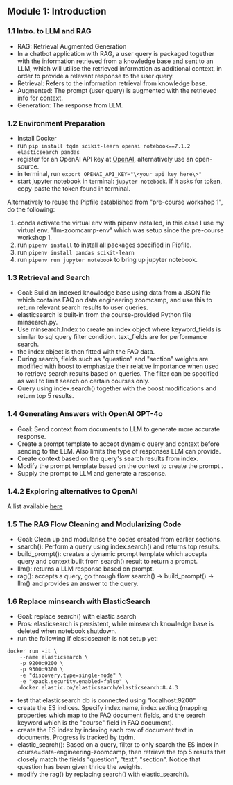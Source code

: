 ## Module 1: Introduction

### 1.1 Intro. to LLM and RAG
- RAG: Retrieval Augmented Generation
- In a chatbot application with RAG, a user query is packaged together with the information retrieved from a knowledge base and sent to an LLM, which will utilise the retrieved information as additional context, in order to provide a relevant response to the user query. 
- Retrieval: Refers to the information retrieval from knowledge base.
- Augmented: The prompt (user query) is augmented with the retrieved info for context.
- Generation: The response from LLM.

### 1.2 Environment Preparation
- Install Docker
- run ```pip install tqdm scikit-learn openai notebook==7.1.2 elasticsearch pandas```
- register for an OpenAI API key at [OpenAI](https://platform.openai.com/docs/), alternatively use an open-source.
- in terminal, run ```export OPENAI_API_KEY="\<your api key here\>"```
- start jupyter notebook in terminal: ```jupyter notebook```. If it asks for token, copy-paste the token found in terminal.

Alternatively to reuse the Pipfile established from "pre-course workshop 1", do the following:
1. conda activate the virtual env with pipenv installed, in this case I use my virtual env. "llm-zoomcamp-env" which was setup since the pre-course workshop 1.
2. run ```pipenv install``` to install all packages specified in Pipfile.
3. run ```pipenv install pandas scikit-learn```
3. run ```pipenv run jupyter notebook``` to bring up jupyter notebook.

### 1.3 Retrieval and Search
- Goal: Build an indexed knowledge base using data from a JSON file which contains FAQ on data engineering zoomcamp, and use this to return relevant search results to user queries.
- elasticsearch is built-in from the course-provided Python file minsearch.py. 
- Use minsearch.Index to create an index object where keyword_fields is similar to sql query filter condition. text_fields are for performance search.
- the index object is then fitted with the FAQ data. 
- During search, fields such as "question" and "section" weights are modified with boost to emphasize their relative importance when used to retrieve search results based on queries. The filter can be specified as well to limit search on certain courses only.
- Query using index.search() together with the boost modifications and return top 5 results.

### 1.4 Generating Answers with OpenAI GPT-4o
- Goal: Send context from documents to LLM to generate more accurate response.
- Create a prompt template to accept dynamic query and context before sending to the LLM. Also limits the type of responses LLM can provide.
- Create context based on the query's search results from index.
- Modify the prompt template based on the context to create the prompt .
- Supply the prompt to LLM and generate a response.

### 1.4.2 Exploring alternatives to OpenAI
A list available [here](https://github.com/DataTalksClub/llm-zoomcamp/blob/main/01-intro/open-ai-alternatives.md)

### 1.5 The RAG Flow Cleaning and Modularizing Code
- Goal: Clean up and modularise the codes created from earlier sections.
- search(): Perform a query using index.search() and returns top results.
- build_prompt(): creates a dynamic prompt template which accepts query and context built from search() result to return a prompt.
- llm(): returns a LLM response based on prompt.
- rag(): accepts a query, go through flow search() -> build_prompt() -> llm() and provides an answer to the query.

### 1.6 Replace minsearch with ElasticSearch
- Goal: replace search() with elastic search
- Pros: elasticsearch is persistent, while minsearch knowledge base is deleted when notebook shutdown.
- run the following if elasticsearch is not setup yet:
```
docker run -it \
    --name elasticsearch \
    -p 9200:9200 \
    -p 9300:9300 \
    -e "discovery.type=single-node" \
    -e "xpack.security.enabled=false" \
    docker.elastic.co/elasticsearch/elasticsearch:8.4.3
```
- test that elasticsearch db is connected using "localhost:9200"
- create the ES indices. Specify index name, index setting (mapping properties which map to the FAQ document fields, and the search keyword which is the "course" field in FAQ document).
- create the ES index by indexing each row of document text in documents. Progress is tracked by tqdm.
- elastic_search(): Based on a query, filter to only search the ES index in course=data-engineering-zoomcamp, then retrieve the top 5 results that  closely match the fields "question", "text", "section". Notice that question has been given thrice the weights.
- modify the rag() by replacing search() with elastic_search().